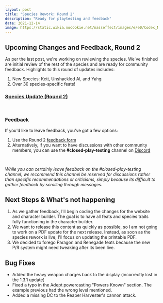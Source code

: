```yaml
---
layout: post
title: "Species Rework: Round 2"
description: "Ready for playtesting and feedback"
date: 2021-12-14
image: https://static.wikia.nocookie.net/masseffect/images/e/e0/Codex_MEA_-_Krogan_Biology_%2B_main.png
---
```


## Upcoming Changes and Feedback, Round 2

As per the last post, we're working on reviewing the species. We've finished are initial review of the rest of the
species and are ready for community feedback. Highlights to this round of updates includes:

1. New Species: Kett, Unshackled AI, and Yahg
2. Over 30 species-specific feats!

### [Species Update (Round 2)](https://drive.google.com/drive/folders/1NgQFcImx8ubtsSXb8zyliWBWm1rokc3W?usp=sharing)

<br>

### Feedback

If you'd like to leave feedback, you've got a few options:

1. Use the Round 2 [feedback form](https://forms.gle/ezJzzo424x8tMfQV6)
2. Alternatively, if you want to have discussions with other community members, you can use the __#closed-play-testing__
channel on [Discord](https://discord.gg/c2UnqkH)

<br>

_While you can certainly leave feedback on the #closed-play-testing channel, we recommend this channel be
reserved for discussions rather than specific recommendations or criticisms, simply because its difficult to gather feedback
by scrolling through messages._

## Next Steps & What's not happening

1. As we gather feedback, I'll begin coding the changes for the website and character builder. The goal is to have
all feats and species traits fully functioning in the character builder.
2. We want to release this content as quickly as possible, so I am not going to work on a PDF update for the next release.
Instead, as soon as the species rework is live, I'll focus on updating the printable PDF.
3. We decided to forego Paragon and Renegade feats because the new P/R system might need tweaking after its been live.

## Bug Fixes

- Added the heavy weapon charges back to the display (incorrectly lost in the 1.3.1 update)
- Fixed a typo in the Adept powercasting "Powers Known" section. The example previous had the wrong level mentioned.
- Added a missing DC to the Reaper Harvester's cannon attack.



